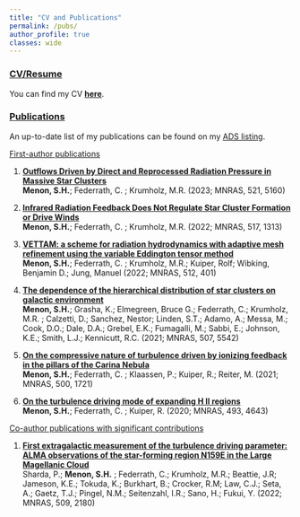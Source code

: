 ```yaml
---
title: "CV and Publications"
permalink: /pubs/
author_profile: true
classes: wide
---
```


<h3><u>
	CV/Resume
</u> </h3>

You can find my CV [**here**](/assets/docs/Resume.pdf).

<h3><u>
	Publications
</u> </h3>

An up-to-date list of my publications can be found on my <a href="https://adsabs.harvard.edu/cgi-bin/abs_connect?author=Menon,Shyam+H&db_key=AST&start_year=2019&end_year=2050" target="_blank" rel="noopener noreferrer">ADS listing</a>. 

<h9><u>
	First-author publications
</u> </h9>

1.  [**Outflows Driven by Direct and Reprocessed Radiation Pressure in Massive Star Clusters**](https://arxiv.org/abs/2210.02818) <br/>
**Menon, S.H.**; Federrath, C. ; Krumholz, M.R. (2023; MNRAS, 521, 5160)

2.  [**Infrared Radiation Feedback Does Not Regulate Star Cluster Formation or Drive Winds**](https://ui.adsabs.harvard.edu/abs/2022MNRAS.tmp.2507M/abstract) <br/>
**Menon, S.H.**; Federrath, C. ; Krumholz, M.R. (2022; MNRAS, 517, 1313)

3. [**VETTAM: a scheme for radiation hydrodynamics with adaptive mesh refinement using the variable Eddington tensor method**](https://ui.adsabs.harvard.edu/abs/2022MNRAS.512..401M/abstract) <br/>
**Menon, S.H.**; Federrath, C. ; Krumholz, M.R.; Kuiper, Rolf; Wibking, Benjamin D.; Jung, Manuel (2022; MNRAS, 512, 401)

4. [**The dependence of the hierarchical distribution of star clusters on galactic environment**](https://ui.adsabs.harvard.edu/abs/2021MNRAS.507.5542M/abstract) <br/>
**Menon, S.H.**; Grasha, K.; Elmegreen, Bruce G.; Federrath, C.; Krumholz, M.R. ; Calzetti, D.; Sanchez, Nestor; Linden, S.T.; Adamo, A.; Messa, M.; Cook, D.O.; Dale, D.A.; Grebel, E.K.; Fumagalli, M.; Sabbi, E.; Johnson, K.E.; Smith, L.J.; Kennicutt, R.C. (2021; MNRAS, 507, 5542)

5.  [**On the compressive nature of turbulence driven by ionizing feedback in the pillars of the Carina Nebula**](https://ui.adsabs.harvard.edu/abs/2021MNRAS.500.1721M/abstract) <br/>
**Menon, S.H.**; Federrath, C. ; Klaassen, P.; Kuiper, R.; Reiter, M. (2021; MNRAS, 500, 1721)

6.  [**On the turbulence driving mode of expanding H II regions**](https://ui.adsabs.harvard.edu/abs/2020MNRAS.493.4643M/abstract) <br/>
**Menon, S.H.**; Federrath, C. ; Kuiper, R. (2020; MNRAS, 493, 4643)

<h9><u>
	Co-author publications with significant contributions
</u> </h9>

1. [**First extragalactic measurement of the turbulence driving parameter: ALMA observations of the star-forming region N159E in the Large Magellanic Cloud**](https://ui.adsabs.harvard.edu/abs/2022MNRAS.509.2180S/abstract) <br/>
Sharda, P.; **Menon, S.H.** ; Federrath, C.; Krumholz, M.R.; Beattie, J.R; Jameson, K.E.; Tokuda, K.; Burkhart, B.; Crocker, R.M; Law, C.J.; Seta, A.; Gaetz, T.J.; Pingel, N.M.; Seitenzahl, I.R.; Sano, H.; Fukui, Y. (2022; MNRAS, 509, 2180)

